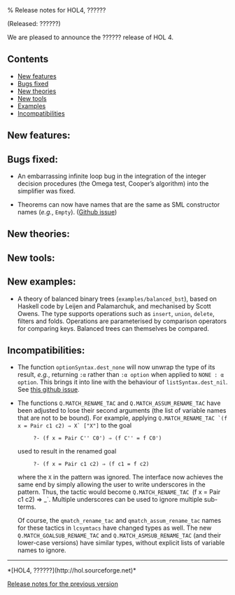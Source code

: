 % Release notes for HOL4, ??????

<!-- search and replace ?????? strings corresponding to release name -->
<!-- indent code within bulleted lists to column 11 -->

(Released: ??????)

We are pleased to announce the ?????? release of HOL 4.

Contents
--------

-   [New features](#new-features)
-   [Bugs fixed](#bugs-fixed)
-   [New theories](#new-theories)
-   [New tools](#new-tools)
-   [Examples](#examples)
-   [Incompatibilities](#incompatibilities)

New features:
-------------

Bugs fixed:
-----------

- An embarrassing infinite loop bug in the integration of the integer decision procedures (the Omega test, Cooper’s algorithm) into the simplifier was fixed.

- Theorems can now have names that are the same as SML constructor names (*e.g.*, `Empty`).  ([Github issue](http://github.com/HOL-Theorem-Prover/HOL/issues/225))

New theories:
-------------

New tools:
----------

New examples:
---------

- A theory of balanced binary trees (`examples/balanced_bst`), based on Haskell code by Leijen and Palamarchuk, and mechanised by Scott Owens.  The type supports operations such as `insert`, `union`, `delete`, filters and folds.  Operations are parameterised by comparison operators for comparing keys.  Balanced trees can themselves be compared.

Incompatibilities:
------------------

- The function `optionSyntax.dest_none` will now unwrap the type of its result, *e.g.*, returning `:α` rather than `:α option` when applied to `NONE : α option`.  This brings it into line with the behaviour of `listSyntax.dest_nil`.  See [this github issue](https://github.com/HOL-Theorem-Prover/HOL/issues/215).

- The functions `Q.MATCH_RENAME_TAC` and `Q.MATCH_ASSUM_RENAME_TAC` have been adjusted to lose their second arguments (the list of variable names that are not to be bound).  For example, applying ``Q.MATCH_RENAME_TAC `(f x = Pair c1 c2) ⇒ X` ["X"]`` to the goal

           ?- (f x = Pair C'' C0') ⇒ (f C'' = f C0')

    used to result in the renamed goal

           ?- (f x = Pair c1 c2) ⇒ (f c1 = f c2)

    where the `X` in the pattern was ignored.  The interface now achieves the same end by simply allowing the user to write underscores in the pattern.  Thus, the tactic would become `Q.MATCH_RENAME_TAC `(f x = Pair c1 c2) ⇒ _`.  Multiple underscores can be used to ignore multiple sub-terms.

    Of course, the `qmatch_rename_tac` and `qmatch_assum_rename_tac` names for these tactics in `lcsymtacs` have changed types as well.  The new `Q.MATCH_GOALSUB_RENAME_TAC` and `Q.MATCH_ASMSUB_RENAME_TAC` (and their lower-case versions) have similar types, without explicit lists of variable names to ignore.

* * * * *

<div class="footer">
*[HOL4, ??????](http://hol.sourceforge.net)*

[Release notes for the previous version](kananaskis-10.release.html)

</div>
